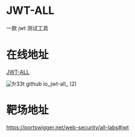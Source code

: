 # JWT-ALL

一款 jwt 测试工具

# 在线地址

[JWT-ALL](https://fr33t.github.io/jwt-all/)

![fr33t github io_jwt-all_ (2)](https://github.com/user-attachments/assets/597e9120-303f-4c09-9b70-952955d9ca4c)


# 靶场地址

https://portswigger.net/web-security/all-labs#jwt
